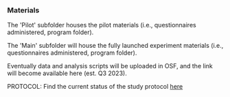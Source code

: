 ### Materials

The 'Pilot' subfolder houses the pilot materials (i.e., questionnaires administered, program folder).

The 'Main' subfolder will house the fully launched experiment materials (i.e., questionnaires administered, program folder).

Eventually data and analysis scripts will be uploaded in OSF, and the link will become available here (est. Q3 2023).

PROTOCOL: Find the current status of the study protocol [here](https://docs.google.com/document/d/1JSnoNzjMhNn-khkWsXhJ1zhv2EAdegte0nM2Lwl89iM/edit?usp=sharing)
